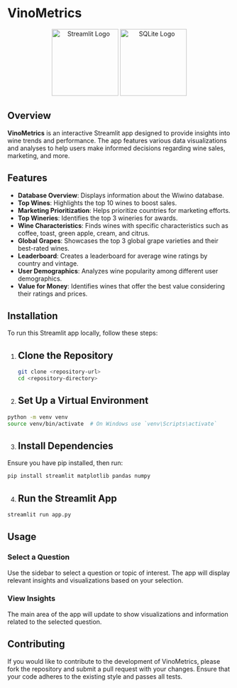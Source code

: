 # VinoMetrics

<p align="center">
  <img src="https://streamlit.io/images/brand/streamlit-logo-primary-colormark-darktext.png" alt="Streamlit Logo" width="150"/>
  <img src="https://www.sqlite.org/images/sqlite370_banner.gif" alt="SQLite Logo" width="150"/>
</p>

## Overview

**VinoMetrics** is an interactive Streamlit app designed to provide insights into wine trends and performance. The app features various data visualizations and analyses to help users make informed decisions regarding wine sales, marketing, and more.

## Features

- **Database Overview**: Displays information about the Wiwino database.
- **Top Wines**: Highlights the top 10 wines to boost sales.
- **Marketing Prioritization**: Helps prioritize countries for marketing efforts.
- **Top Wineries**: Identifies the top 3 wineries for awards.
- **Wine Characteristics**: Finds wines with specific characteristics such as coffee, toast, green apple, cream, and citrus.
- **Global Grapes**: Showcases the top 3 global grape varieties and their best-rated wines.
- **Leaderboard**: Creates a leaderboard for average wine ratings by country and vintage.
- **User Demographics**: Analyzes wine popularity among different user demographics.
- **Value for Money**: Identifies wines that offer the best value considering their ratings and prices.

## Installation

To run this Streamlit app locally, follow these steps:

1. ## Clone the Repository

   ```bash
   git clone <repository-url>
   cd <repository-directory>
   ```
2. ## Set Up a Virtual Environment

```bash
python -m venv venv
source venv/bin/activate  # On Windows use `venv\Scripts\activate`
```
3. ## Install Dependencies 

Ensure you have pip installed, then run:

```bash
pip install streamlit matplotlib pandas numpy
```
4. ## Run the Streamlit App
```bash
streamlit run app.py
```

## Usage

### Select a Question

Use the sidebar to select a question or topic of interest. The app will display relevant insights and visualizations based on your selection.

### View Insights

The main area of the app will update to show visualizations and information related to the selected question.


## Contributing

If you would like to contribute to the development of VinoMetrics, please fork the repository and submit a pull request with your changes. Ensure that your code adheres to the existing style and passes all tests.

